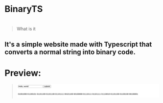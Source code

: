 # BinaryTS

#

> What is it
## It's a simple website made with Typescript that converts a normal string into binary code.

#


# Preview:
> ![image](preview.png)